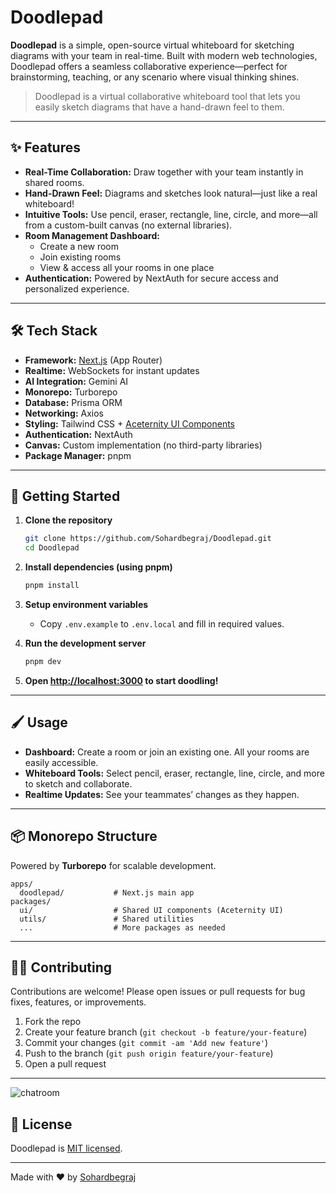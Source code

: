 # Doodlepad

**Doodlepad** is a simple, open-source virtual whiteboard for sketching diagrams with your team in real-time. Built with modern web technologies, Doodlepad offers a seamless collaborative experience—perfect for brainstorming, teaching, or any scenario where visual thinking shines.

> Doodlepad is a virtual collaborative whiteboard tool that lets you easily sketch diagrams that have a hand-drawn feel to them.

---

## ✨ Features

- **Real-Time Collaboration:** Draw together with your team instantly in shared rooms.
- **Hand-Drawn Feel:** Diagrams and sketches look natural—just like a real whiteboard!
- **Intuitive Tools:** Use pencil, eraser, rectangle, line, circle, and more—all from a custom-built canvas (no external libraries).
- **Room Management Dashboard:**
  - Create a new room
  - Join existing rooms
  - View & access all your rooms in one place
- **Authentication:** Powered by NextAuth for secure access and personalized experience.

---

## 🛠️ Tech Stack

- **Framework:** [Next.js](https://nextjs.org/) (App Router)
- **Realtime:** WebSockets for instant updates
- **AI Integration:** Gemini AI
- **Monorepo:** Turborepo
- **Database:** Prisma ORM
- **Networking:** Axios
- **Styling:** Tailwind CSS + [Aceternity UI Components](https://ui.aceternity.com/)
- **Authentication:** NextAuth
- **Canvas:** Custom implementation (no third-party libraries)
- **Package Manager:** pnpm

---

## 🚀 Getting Started

1. **Clone the repository**
   ```bash
   git clone https://github.com/Sohardbegraj/Doodlepad.git
   cd Doodlepad
   ```

2. **Install dependencies (using pnpm)**
   ```bash
   pnpm install
   ```

3. **Setup environment variables**
   - Copy `.env.example` to `.env.local` and fill in required values.

4. **Run the development server**
   ```bash
   pnpm dev
   ```

5. **Open [http://localhost:3000](http://localhost:3000) to start doodling!**

---

## 🖌️ Usage

- **Dashboard:** Create a room or join an existing one. All your rooms are easily accessible.
- **Whiteboard Tools:** Select pencil, eraser, rectangle, line, circle, and more to sketch and collaborate.
- **Realtime Updates:** See your teammates’ changes as they happen.

---

## 📦 Monorepo Structure

Powered by **Turborepo** for scalable development.

```
apps/
  doodlepad/           # Next.js main app
packages/
  ui/                  # Shared UI components (Aceternity UI)
  utils/               # Shared utilities
  ...                  # More packages as needed
```

---

## 👩‍💻 Contributing

Contributions are welcome! Please open issues or pull requests for bug fixes, features, or improvements.

1. Fork the repo
2. Create your feature branch (`git checkout -b feature/your-feature`)
3. Commit your changes (`git commit -am 'Add new feature'`)
4. Push to the branch (`git push origin feature/your-feature`)
5. Open a pull request

---

![chatroom](./2.png)

## 📄 License

Doodlepad is [MIT licensed](LICENSE).

---

Made with ❤️ by [Sohardbegraj](https://github.com/Sohardbegraj)
